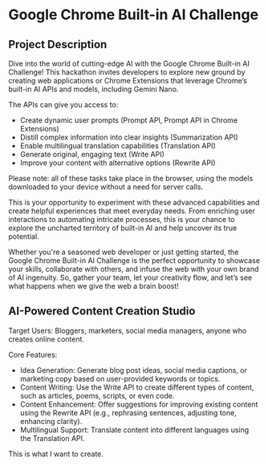 # Google Chrome Built-in AI Challenge

## Project Description

Dive into the world of cutting-edge AI with the Google Chrome Built-in AI Challenge! This hackathon invites developers to explore new ground by creating web applications or Chrome Extensions that leverage Chrome’s built-in AI APIs and models, including Gemini Nano.

The APIs can give you access to:
- Create dynamic user prompts (Prompt API, Prompt API in Chrome Extensions)
- Distill complex information into clear insights (Summarization API)
- Enable multilingual translation capabilities (Translation API)
- Generate original, engaging text (Write API)
- Improve your content with alternative options (Rewrite API)

Please note: all of these tasks take place in the browser, using the models downloaded to your device without a need for server calls.

This is your opportunity to experiment with these advanced capabilities and create helpful experiences that meet everyday needs. From enriching user interactions to automating intricate processes, this is your chance to explore the uncharted territory of built-in AI and help uncover its true potential.

Whether you're a seasoned web developer or just getting started, the Google Chrome Built-in AI Challenge is the perfect opportunity to showcase your skills, collaborate with others, and infuse the web with your own brand of AI ingenuity. So, gather your team, let your creativity flow, and let’s see what happens when we give the web a brain boost!

## AI-Powered Content Creation Studio

Target Users: Bloggers, marketers, social media managers, anyone who creates online content.

Core Features:
- Idea Generation: Generate blog post ideas, social media captions, or marketing copy based on user-provided keywords or topics.
- Content Writing: Use the Write API to create different types of content, such as articles, poems, scripts, or even code.
- Content Enhancement: Offer suggestions for improving existing content using the Rewrite API (e.g., rephrasing sentences, adjusting tone, enhancing clarity).
- Multilingual Support: Translate content into different languages using the Translation API.

This is what I want to create.
